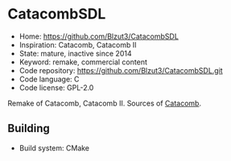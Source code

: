 # CatacombSDL

- Home: https://github.com/Blzut3/CatacombSDL
- Inspiration: Catacomb, Catacomb II
- State: mature, inactive since 2014
- Keyword: remake, commercial content
- Code repository: https://github.com/Blzut3/CatacombSDL.git
- Code language: C
- Code license: GPL-2.0

Remake of Catacomb, Catacomb II.
Sources of [Catacomb](https://github.com/CatacombGames/TheCatacomb).

## Building

- Build system: CMake
